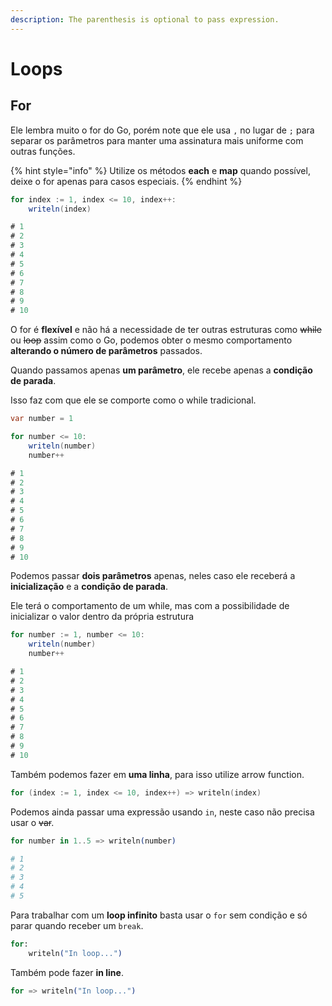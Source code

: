 ```yaml
---
description: The parenthesis is optional to pass expression.
---
```


# Loops

## For

Ele lembra muito o for do Go, porém note que ele usa `,` no lugar de `;` para separar os parâmetros para manter uma assinatura mais uniforme com outras funções.

{% hint style="info" %}
Utilize os métodos **each** e **map** quando possível, deixe o for apenas para casos especiais.
{% endhint %}

```csharp
for index := 1, index <= 10, index++:
    writeln(index)

# 1
# 2
# 3
# 4
# 5
# 6
# 7
# 8
# 9
# 10
```



O for é **flexível** e não há a necessidade de ter outras estruturas como ~~while~~ ou ~~loop~~ assim como o Go, podemos obter o mesmo comportamento **alterando o número de parâmetros** passados.

Quando passamos apenas **um parâmetro**, ele recebe apenas a **condição de parada**.

Isso faz com que ele se comporte como o while tradicional.

```csharp
var number = 1

for number <= 10:
    writeln(number)
    number++

# 1
# 2
# 3
# 4
# 5
# 6
# 7
# 8
# 9
# 10
```



Podemos passar **dois parâmetros** apenas, neles caso ele receberá a **inicialização** e a **condição de parada**.

Ele terá o comportamento de um while, mas com a possibilidade de inicializar o valor dentro da própria estrutura

```csharp
for number := 1, number <= 10:
    writeln(number)
    number++

# 1
# 2
# 3
# 4
# 5
# 6
# 7
# 8
# 9
# 10
```



Também podemos fazer em **uma linha**, para isso utilize arrow function.

```kotlin
for (index := 1, index <= 10, index++) => writeln(index)
```



Podemos ainda passar uma expressão usando `in`, neste caso não precisa usar o ~~var~~.

```elixir
for number in 1..5 => writeln(number)

# 1
# 2
# 3
# 4
# 5
```



Para trabalhar com um **loop infinito** basta usar o `for` sem condição e só parar quando receber um `break`.

```elixir
for:
    writeln("In loop...")
```



Também pode fazer **in line**.

```elixir
for => writeln("In loop...")
```
